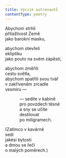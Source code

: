 ```yaml
---
title: Výcvik astronautů
contentType: poetry
---
```


<section>

Abychom strhli  
přitažlivost Země  
jako barokní masku,

abychom otevřeli  
ekliptiku  
jako pouto na svém zápěstí,

abychom změřili  
cestu světla,  
abychom spatřili svou tvář  
v zakřiveném zrcadle  
vesmíru —

            — sedíte v kabině  
            pro povzdech těsné  
            a sny se učíte  
            destilovat  
            po miligramech.

(Zatímco v kavárně  
sedí  
jakési bytosti  
a dmou se řečí  
o malých poměrech.)

</section>
